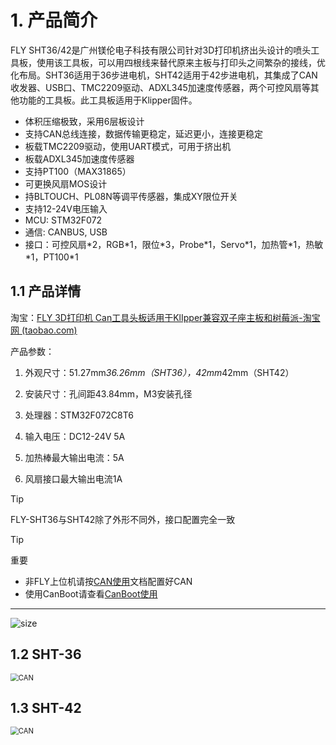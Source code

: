 # 1. 产品简介

FLY SHT36/42是广州镁伦电子科技有限公司针对3D打印机挤出头设计的喷头工具板，使用该工具板，可以用四根线来替代原来主板与打印头之间繁杂的接线，优化布局。SHT36适用于36步进电机，SHT42适用于42步进电机，其集成了CAN收发器、USB口、TMC2209驱动、ADXL345加速度传感器，两个可控风扇等其他功能的工具板。此工具板适用于Klipper固件。

* 体积压缩极致，采用6层板设计
* 支持CAN总线连接，数据传输更稳定，延迟更小，连接更稳定
* 板载TMC2209驱动，使用UART模式，可用于挤出机
* 板载ADXL345加速度传感器
* 支持PT100（MAX31865）
* 可更换风扇MOS设计
* 持BLTOUCH、PL08N等调平传感器，集成XY限位开关
* 支持12-24V电压输入 
* MCU: STM32F072
* 通信: CANBUS, USB
* 接口：可控风扇\*2，RGB\*1，限位\*3，Probe\*1，Servo\*1，加热管\*1，热敏\*1，PT100\*1

## 1.1 产品详情

淘宝：[FLY 3D打印机 Can工具头板适用于KlIpper兼容双子座主板和树莓派-淘宝网 (taobao.com)](https://item.taobao.com/item.htm?spm=a1z10.5-c-s.w4002-23066022675.22.68de3903lHTcFZ&id=671792739826 "点击即可跳转")

产品参数：

1. 外观尺寸：51.27mm*36.26mm（SHT36），42mm*42mm（SHT42）

2. 安装尺寸：孔间距43.84mm，M3安装孔径

3. 处理器：STM32F072C8T6

4. 输入电压：DC12-24V 5A

5. 加热棒最大输出电流：5A

6. 风扇接口最大输出电流1A

> [!TIP]
> FLY-SHT36与SHT42除了外形不同外，接口配置完全一致

> [!TIP]
> 重要

* 非FLY上位机请按[CAN使用](/advanced/can_rpi.md)文档配置好CAN
* 使用CanBoot请查看[CanBoot使用](/advanced/canboot.md)

----

![size](../../images/boards/fly_sht36_42/size.png)

## 1.2 SHT-36

<img src="../../images/boards/fly_sht36_42/sht36.png" alt="CAN" title=":no-zooom" style="zoom:80%;" />

## 1.3 SHT-42

<img src="../../images/boards/fly_sht36_42/sht42.png" alt="CAN" title=":no-zooom" style="zoom:80%;" />